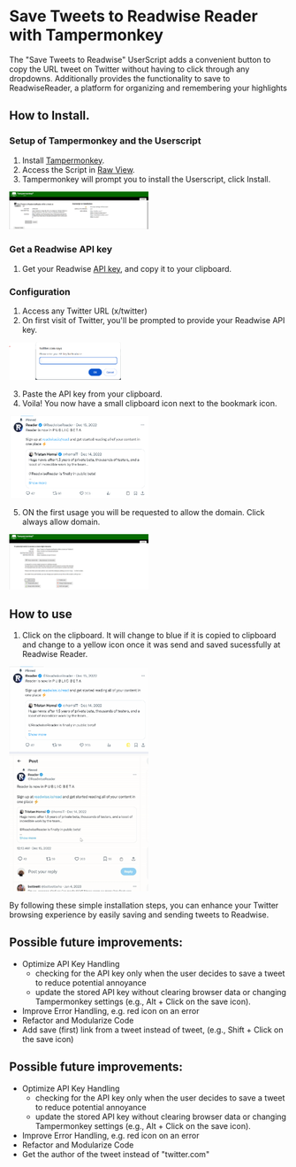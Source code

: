 # Save Tweets to Readwise Reader with Tampermonkey
The "Save Tweets to Readwise" UserScript adds a convenient button to copy the URL tweet on Twitter without having to click through any dropdowns. Additionally provides the functionality to save to ReadwiseReader, a platform for organizing and remembering your highlights

## How to Install.
### Setup of Tampermonkey and the Userscript
1. Install [Tampermonkey](https://tampermonkey.net/).
2. Access the Script in [Raw View](https://github.com/floriankilian/SaveToReadwiseReaderOnTwitter/raw/main/SaveToReadwiseReaderFromTwitter.user.js).
3. Tampermonkey will prompt you to install the Userscript, click Install.

<img src="readme/tampermonkey-install-userscript.png" alt="Install Userscript on Tampermonkey" width="50%">

### Get a Readwise API key
1. Get your Readwise [API key](https://readwise.io/access_token), and copy it to your clipboard. 

### Configuration
1. Access any Twitter URL (x/twitter)
2. On first visit of Twitter, you'll be prompted to provide your Readwise API key.

<img src="readme/APIKey-Request.png" alt="Provide your API Key" width="40%">

3. Paste the API key from your clipboard.
4. Voila! You now have a small clipboard icon next to the bookmark icon.

<img src="readme/tweet.png" alt="How it will be displayed" width="50%">

5. ON the first usage you will be requested to allow the domain. Click always allow domain.

<img src="readme/tweet-fristtime.png" alt="Always allow domain" width="50%">

## How to use
1. Click on the clipboard. It will change to blue if it is copied to clipboard and change to a yellow icon once it was send and saved sucessfully at Readwise Reader.

<img src="readme/tweet-saved.png" alt="Saved tweet" width="50%">

<img src="readme/HowToUse.gif" alt="How to use" width="50%">


By following these simple installation steps, you can enhance your Twitter browsing experience by easily saving and sending tweets to Readwise.


## Possible future improvements:
- Optimize API Key Handling
    - checking for the API key only when the user decides to save a tweet to reduce potential annoyance
    - update the stored API key without clearing browser data or changing Tampermonkey settings (e.g., Alt + Click on the save icon).
- Improve Error Handling, e.g. red icon on an error
- Refactor and Modularize Code
- Add save (first) link from a tweet instead of tweet, (e.g., Shift + Click on the save icon)


## Possible future improvements:
- Optimize API Key Handling
    - checking for the API key only when the user decides to save a tweet to reduce potential annoyance
    - update the stored API key without clearing browser data or changing Tampermonkey settings (e.g., Alt + Click on the save icon).
- Improve Error Handling, e.g. red icon on an error
- Refactor and Modularize Code
- Get the author of the tweet instead of "twitter.com"